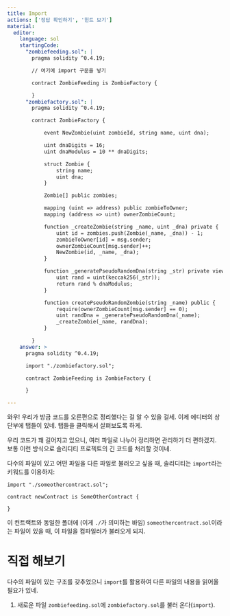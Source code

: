 ```yaml
---
title: Import
actions: ['정답 확인하기', '힌트 보기']
material:
  editor:
    language: sol
    startingCode:
      "zombiefeeding.sol": |
        pragma solidity ^0.4.19;

        // 여기에 import 구문을 넣기

        contract ZombieFeeding is ZombieFactory {

        }
      "zombiefactory.sol": |
        pragma solidity ^0.4.19;

        contract ZombieFactory {

            event NewZombie(uint zombieId, string name, uint dna);

            uint dnaDigits = 16;
            uint dnaModulus = 10 ** dnaDigits;

            struct Zombie {
                string name;
                uint dna;
            }

            Zombie[] public zombies;

            mapping (uint => address) public zombieToOwner;
            mapping (address => uint) ownerZombieCount;

            function _createZombie(string _name, uint _dna) private {
                uint id = zombies.push(Zombie(_name, _dna)) - 1;
                zombieToOwner[id] = msg.sender;
                ownerZombieCount[msg.sender]++;
                NewZombie(id, _name, _dna);
            }

            function _generatePseudoRandomDna(string _str) private view returns (uint) {
                uint rand = uint(keccak256(_str));
                return rand % dnaModulus;
            }

            function createPseudoRandomZombie(string _name) public {
                require(ownerZombieCount[msg.sender] == 0);
                uint randDna = _generatePseudoRandomDna(_name);
                _createZombie(_name, randDna);
            }

        }
    answer: >
      pragma solidity ^0.4.19;

      import "./zombiefactory.sol";

      contract ZombieFeeding is ZombieFactory {

      }

---
```


와우! 우리가 방금 코드를 오른편으로 정리했다는 걸 알 수 있을 걸세. 이제 에디터의 상단부에 탭들이 있네. 탭들을 클릭해서 살펴보도록 하게.

우리 코드가 꽤 길어지고 있으니, 여러 파일로 나누어 정리하면 관리하기 더 편하겠지. 보통 이런 방식으로 솔리디티 프로젝트의 긴 코드를 처리할 것이네.

다수의 파일이 있고 어떤 파일을 다른 파일로 불러오고 싶을 때, 솔리디티는 `import`라는 키워드를 이용하지: 

```
import "./someothercontract.sol";

contract newContract is SomeOtherContract {

}
```

이 컨트랙트와 동일한 폴더에 (이게 `./`가 의미하는 바임) `someothercontract.sol`이라는 파일이 있을 때, 이 파일을 컴파일러가 불러오게 되지. 

# 직접 해보기

다수의 파일이 있는 구조를 갖추었으니 `import`를 활용하여 다른 파일의 내용을 읽어올 필요가 있네. 

1. 새로운 파일 `zombiefeeding.sol`에 `zombiefactory.sol`를 불러 온다(`import`). 

